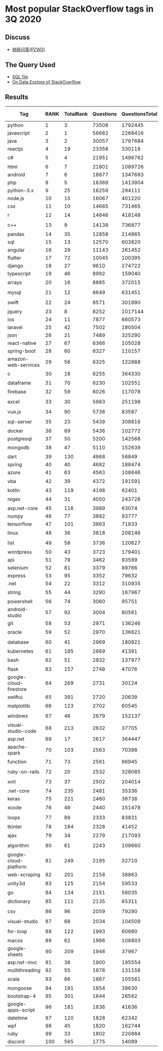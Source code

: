 # Most popular StackOverflow tags in 3Q 2020

## Discuss

- [抛砖问答(PZWD)](https://pzwd.net/d/19)

## The Query Used

- [SQL file](../queries/most-popular-stackoverflow-tags-in-nq-20yy.sql)
- [On Data Explore of StackOverflow](https://data.stackexchange.com/stackoverflow/revision/1460196/1792465/most-popular-stackoverflow-tags-in-3q-2020)

## Results

| Tag                    | RANK | TotalRank | Questions | QuestionsTotal | Rank Changes |
| ---------------------- | ---- | --------- | --------- | -------------- | ------------ |
| python                 | 1    | 3         | 73508     | 1792445        | -            |
| javascript             | 2    | 1         | 56682     | 2268416        | -            |
| java                   | 3    | 2         | 30057     | 1797684        | -            |
| reactjs                | 4    | 19        | 23358     | 330119         | ⬆️ 1         |
| c#                     | 5    | 4         | 21951     | 1496762        | ⬇️ 1         |
| html                   | 6    | 7         | 21801     | 1089726        | -            |
| android                | 7    | 6         | 18877     | 1347683        | -            |
| php                    | 8    | 5         | 16369     | 1413904        | -            |
| python-3.x             | 9    | 25        | 16259     | 294111         | -            |
| node.js                | 10   | 15        | 16067     | 401220         | ⬆️ 2         |
| css                    | 11   | 10        | 14685     | 731465         | ⬆️ 2         |
| r                      | 12   | 14        | 14646     | 418148         | ⬇️ 1         |
| c++                    | 13   | 9         | 14138     | 736877         | ⬇️ 3         |
| pandas                 | 14   | 35        | 12858     | 214865         | -            |
| sql                    | 15   | 13        | 12570     | 603820         | -            |
| angular                | 16   | 29        | 11143     | 261452         | -            |
| flutter                | 17   | 72        | 10045     | 100395         | -            |
| django                 | 18   | 27        | 9610      | 274722         | ⬆️ 3         |
| typescript             | 19   | 46        | 8992      | 159040         | ⬆️ 3         |
| arrays                 | 20   | 16        | 8885      | 372015         | ⬇️ 2         |
| mysql                  | 21   | 12        | 8649      | 631451         | ⬇️ 2         |
| swift                  | 22   | 24        | 8571      | 301890         | ⬇️ 2         |
| jquery                 | 23   | 8         | 8252      | 1017144        | -            |
| ios                    | 24   | 11        | 7877      | 660573         | ⬆️ 1         |
| laravel                | 25   | 42        | 7502      | 180504         | ⬆️ 2         |
| json                   | 26   | 21        | 7489      | 325290         | -            |
| react-native           | 27   | 67        | 6366      | 105028         | ⬆️ 2         |
| spring-boot            | 28   | 60        | 6327      | 110157         | ⬆️ 2         |
| amazon-web-services    | 29   | 56        | 6325      | 122888         | ⬆️ 6         |
| c                      | 30   | 18        | 6255      | 364330         | ⬇️ 6         |
| dataframe              | 31   | 70        | 6230      | 102551         | ⬆️ 1         |
| firebase               | 32   | 59        | 6026      | 117078         | ⬇️ 4         |
| excel                  | 33   | 30        | 5983      | 251198         | ⬇️ 2         |
| vue.js                 | 34   | 90        | 5738      | 83587          | ⬇️ 1         |
| sql-server             | 35   | 23        | 5439      | 308816         | ⬇️ 1         |
| docker                 | 36   | 69        | 5436      | 102772         | -            |
| postgresql             | 37   | 50        | 5200      | 142568         | ⬆️ 2         |
| mongodb                | 38   | 47        | 5110      | 152639         | ⬇️ 1         |
| dart                   | 39   | 130       | 4968      | 56849          | ⬆️ 1         |
| spring                 | 40   | 40        | 4682      | 188474         | ⬆️ 2         |
| azure                  | 41   | 63        | 4563      | 108646         | ⬆️ 3         |
| vba                    | 42   | 39        | 4372      | 191591         | ⬇️ 4         |
| kotlin                 | 43   | 119       | 4198      | 62401          | ⬆️ 3         |
| regex                  | 44   | 31        | 4050      | 243726         | ⬇️ 3         |
| asp.net-core           | 45   | 116       | 3989      | 63074          | ⬆️ 3         |
| numpy                  | 46   | 77        | 3882      | 93777          | ⬆️ 1         |
| tensorflow             | 47   | 101       | 3863      | 71833          | ⬆️ 2         |
| linux                  | 48   | 36        | 3818      | 208146         | ⬇️ 3         |
| list                   | 49   | 58        | 3736      | 120627         | ⬇️ 6         |
| wordpress              | 50   | 43        | 3723      | 179401         | ⬆️ 2         |
| api                    | 51   | 78        | 3462      | 93589          | ⬆️ 7         |
| selenium               | 52   | 81        | 3379      | 89766          | ⬆️ 7         |
| express                | 53   | 95        | 3352      | 79632          | -            |
| .net                   | 54   | 22        | 3312      | 310935         | -            |
| string                 | 55   | 44        | 3290      | 167967         | ⬇️ 5         |
| powershell             | 56   | 74        | 3060      | 95751          | ⬆️ 4         |
| android-studio         | 57   | 92        | 3004      | 80561          | -            |
| git                    | 58   | 53        | 2971      | 136246         | ⬆️ 3         |
| oracle                 | 59   | 52        | 2970      | 136621         | ⬇️ 4         |
| database               | 60   | 41        | 2969      | 180821         | ⬇️ 9         |
| kubernetes             | 61   | 185       | 2869      | 41391          | ⬆️ 7         |
| bash                   | 62   | 51        | 2832      | 137977         | ⬇️ 6         |
| flask                  | 63   | 157       | 2748      | 47076          | ⬆️ 3         |
| google-cloud-firestore | 64   | 269       | 2731      | 30124          | ⬇️ 1         |
| swiftui                | 65   | 391       | 2720      | 20639          | ⬆️ 16        |
| matplotlib             | 66   | 123       | 2702      | 60545          | ⬇️ 1         |
| windows                | 67   | 48        | 2679      | 152137         | ⬇️ 3         |
| visual-studio-code     | 68   | 213       | 2632      | 37705          | ⬆️ 9         |
| asp.net                | 69   | 17        | 2617      | 364447         | ⬆️ 3         |
| apache-spark           | 70   | 103       | 2563      | 70398          | ⬆️ 3         |
| function               | 71   | 73        | 2561      | 96945          | ⬇️ 9         |
| ruby-on-rails          | 72   | 20        | 2532      | 328085         | ⬇️ 5         |
| xml                    | 73   | 37        | 2502      | 204014         | ⬇️ 2         |
| .net-core              | 74   | 235       | 2481      | 35336          | ⬆️ 4         |
| keras                  | 75   | 221       | 2460      | 36738          | -            |
| xcode                  | 76   | 49        | 2440      | 151478         | ⬇️ 6         |
| loops                  | 77   | 89        | 2333      | 83831          | ⬇️ 8         |
| tkinter                | 78   | 184       | 2328      | 41452          | ⬆️ 18        |
| ajax                   | 79   | 34        | 2279      | 217093         | ⬇️ 5         |
| algorithm              | 80   | 61        | 2243      | 109660         | ⬇️ 4         |
| google-cloud-platform  | 81   | 249       | 2195      | 32710          | ⬆️ 7         |
| web-scraping           | 82   | 201       | 2158      | 38863          | ⬆️ 4         |
| unity3d                | 83   | 125       | 2154      | 59533          | ⬇️ 3         |
| go                     | 84   | 134       | 2151      | 56035          | ⬆️ 7         |
| dictionary             | 85   | 111       | 2135      | 65311          | ⬇️ 6         |
| csv                    | 86   | 96        | 2059      | 79290          | ⬇️ 2         |
| visual-studio          | 87   | 68        | 2034      | 104509         | ⬇️ 4         |
| for-loop               | 88   | 122       | 1993      | 60980          | ⬇️ 1         |
| macos                  | 89   | 62        | 1966      | 108803         | ⬆️ 3         |
| google-sheets          | 90   | 209       | 1948      | 37967          | -            |
| asp.net-mvc            | 91   | 38        | 1900      | 195554         | ⬆️ 2         |
| multithreading         | 92   | 55        | 1878      | 131158         | ⬆️ 2         |
| scala                  | 93   | 66        | 1867      | 105581         | ⬇️ 11        |
| mongoose               | 94   | 191       | 1854      | 39630          | new          |
| bootstrap-4            | 95   | 301       | 1844      | 26582          | ⬆️ 5         |
| google-apps-script     | 96   | 181       | 1836      | 41636          | ⬇️ 1         |
| datetime               | 97   | 120       | 1828      | 62342          | new          |
| wpf                    | 98   | 45        | 1820      | 162744         | new          |
| ruby                   | 99   | 33        | 1802      | 220884         | -            |
| discord                | 100  | 565       | 1775      | 14089          | new          |
